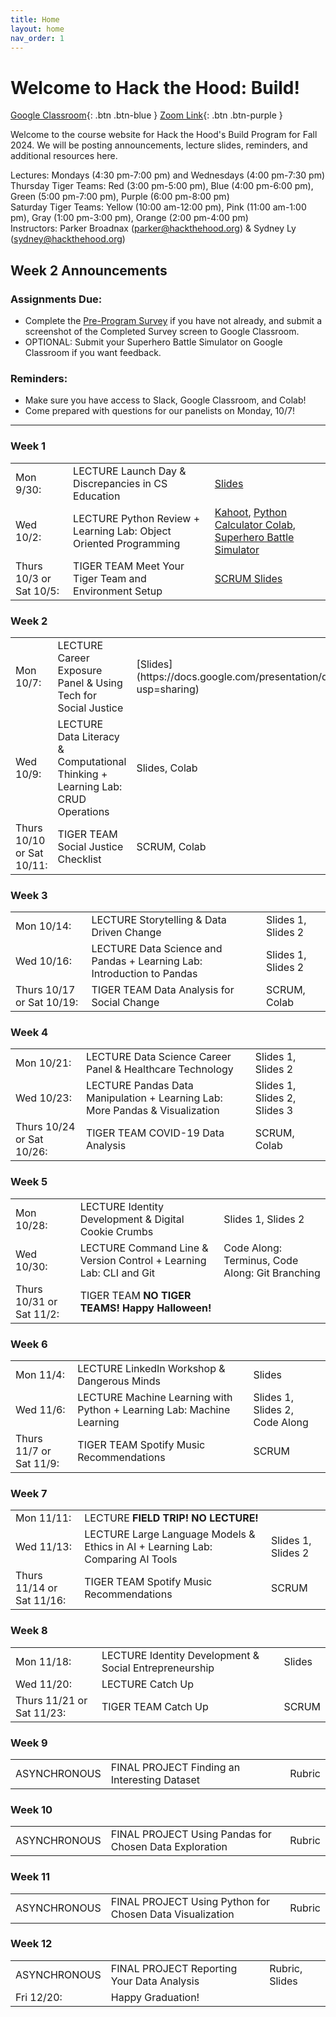 ```yaml
---
title: Home
layout: home
nav_order: 1
---
```


# Welcome to Hack the Hood: Build!
[Google Classroom](https://classroom.google.com/u/2/c/NjkxNTY0MzI4Njk0){: .btn .btn-blue }
[Zoom Link](https://us06web.zoom.us/j/3435754269){: .btn .btn-purple }

Welcome to the course website for Hack the Hood's Build Program for Fall 2024. We will be posting announcements, lecture slides, reminders, and additional resources here.

Lectures: Mondays (4:30 pm-7:00 pm) and Wednesdays (4:00 pm-7:30 pm)  
Thursday Tiger Teams: Red (3:00 pm-5:00 pm), Blue (4:00 pm-6:00 pm), Green (5:00 pm-7:00 pm), Purple (6:00 pm-8:00 pm)  
Saturday Tiger Teams: Yellow (10:00 am-12:00 pm), Pink (11:00 am-1:00 pm), Gray (1:00 pm-3:00 pm), Orange (2:00 pm-4:00 pm)  
Instructors: Parker Broadnax (<a href="mailto:example@example.com">parker@hackthehood.org</a>) & Sydney Ly (<a href="mailto:example@example.com">sydney@hackthehood.org</a>)  

## Week 2 Announcements
### Assignments Due:
- Complete the [Pre-Program Survey](https://corexmsp4sy8p6bphbs3.qualtrics.com/jfe/form/SV_0CkoiIPnGFA6FbE) if you have not already, and submit a screenshot of the Completed Survey screen to Google Classroom.
- OPTIONAL: Submit your Superhero Battle Simulator on Google Classroom if you want feedback.
### Reminders:
- Make sure you have access to Slack, Google Classroom, and Colab!
- Come prepared with questions for our panelists on Monday, 10/7!

---

### Week 1
<table>
  <tr>
    <td>Mon 9/30:</td>
    <td><span class="label label-green">LECTURE</span> Launch Day & Discrepancies in CS Education </td>
    <td><a href="https://docs.google.com/presentation/d/1tC73h3vBL_O77YNScw-DJ9GWeLTu_vPek1oEoD9TozI/edit?usp=sharing">Slides</a></td>
  </tr>
  <tr>
    <td>Wed 10/2:</td>
    <td><span class="label label-green">LECTURE</span> Python Review + Learning Lab: Object Oriented Programming </td>
    <td><a href="https://create.kahoot.it/share/review-of-python-basics/5922a08b-12b3-43a4-bc6d-8f935e4c8533">Kahoot</a>, <a href="https://colab.research.google.com/drive/1-5-siN7N1miA4ZwJ8-ohUWdmjB1q0U21?usp=sharing">Python Calculator Colab</a>, <a href="https://docs.google.com/document/d/1MUAdr1Pd2fJgUEqltH1rWrsJQ6S7RsqXwUid8lmOkiM/edit?usp=sharing">Superhero Battle Simulator</a></td>
  </tr>
  <tr>
    <td>Thurs 10/3 or Sat 10/5:</td>
    <td><span class="label label-yellow">TIGER TEAM</span> Meet Your Tiger Team and Environment Setup </td>
    <td><a href="https://docs.google.com/presentation/d/1h3sxUjlMPgJzFVTq6ipNlzjYnNJy76ktXSIHjVUThi8/edit">SCRUM Slides</a></td>
  </tr>
</table>

### Week 2
<table>
  <tr>
    <td>Mon 10/7:</td>
    <td><span class="label label-green">LECTURE</span> Career Exposure Panel & Using Tech for Social Justice </td>
    <td>[Slides](https://docs.google.com/presentation/d/11InC8XXw2JvWPFuQ22ZdbeE3ZFUNpB9EZLxt3AVGn3M/edit?usp=sharing)</td>
  </tr>
  <tr>
    <td>Wed 10/9:</td>
    <td><span class="label label-green">LECTURE</span> Data Literacy & Computational Thinking + Learning Lab: CRUD Operations </td>
    <td>Slides, Colab</td>
  </tr>
  <tr>
    <td>Thurs 10/10 or Sat 10/11:</td>
    <td><span class="label label-yellow">TIGER TEAM</span> Social Justice Checklist </td>
    <td>SCRUM, Colab</td>
  </tr>
</table>

### Week 3
<table>
  <tr>
    <td>Mon 10/14:</td>
    <td><span class="label label-green">LECTURE</span> Storytelling & Data Driven Change </td>
    <td>Slides 1, Slides 2</td>
  </tr>
  <tr>
    <td>Wed 10/16:</td>
    <td><span class="label label-green">LECTURE</span> Data Science and Pandas + Learning Lab: Introduction to Pandas </td>
    <td>Slides 1, Slides 2</td>
  </tr>
  <tr>
    <td>Thurs 10/17 or Sat 10/19:</td>
    <td><span class="label label-yellow">TIGER TEAM</span> Data Analysis for Social Change </td>
    <td>SCRUM, Colab</td>
  </tr>
</table>

### Week 4
<table>
  <tr>
    <td>Mon 10/21:</td>
    <td><span class="label label-green">LECTURE</span> Data Science Career Panel & Healthcare Technology </td>
    <td>Slides 1, Slides 2</td>
  </tr>
  <tr>
    <td>Wed 10/23:</td>
    <td><span class="label label-green">LECTURE</span> Pandas Data Manipulation + Learning Lab: More Pandas & Visualization </td>
    <td>Slides 1, Slides 2, Slides 3</td>
  </tr>
  <tr>
    <td>Thurs 10/24 or Sat 10/26:</td>
    <td><span class="label label-yellow">TIGER TEAM</span> COVID-19 Data Analysis </td>
    <td>SCRUM, Colab</td>
  </tr>
</table>

### Week 5
<table>
  <tr>
    <td>Mon 10/28:</td>
    <td><span class="label label-green">LECTURE</span> Identity Development & Digital Cookie Crumbs </td>
    <td>Slides 1, Slides 2</td>
  </tr>
  <tr>
    <td>Wed 10/30:</td>
    <td><span class="label label-green">LECTURE</span> Command Line & Version Control + Learning Lab: CLI and Git </td>
    <td>Code Along: Terminus, Code Along: Git Branching</td>
  </tr>
  <tr>
    <td>Thurs 10/31 or Sat 11/2:</td>
    <td><span class="label label-yellow">TIGER TEAM</span> <b>NO TIGER TEAMS! Happy Halloween!</b> </td>
    <td></td>
  </tr>
</table>

### Week 6
<table>
  <tr>
    <td>Mon 11/4:</td>
    <td><span class="label label-green">LECTURE</span> LinkedIn Workshop & Dangerous Minds </td>
    <td>Slides</td>
  </tr>
  <tr>
    <td>Wed 11/6:</td>
    <td><span class="label label-green">LECTURE</span> Machine Learning with Python + Learning Lab: Machine Learning </td>
    <td>Slides 1, Slides 2, Code Along</td>
  </tr>
  <tr>
    <td>Thurs 11/7 or Sat 11/9:</td>
    <td><span class="label label-yellow">TIGER TEAM</span> Spotify Music Recommendations </td>
    <td>SCRUM</td>
  </tr>
</table>

### Week 7
<table>
  <tr>
    <td>Mon 11/11:</td>
    <td><span class="label label-green">LECTURE</span> <b>FIELD TRIP! NO LECTURE!</b> </td>
    <td></td>
  </tr>
  <tr>
    <td>Wed 11/13:</td>
    <td><span class="label label-green">LECTURE</span> Large Language Models & Ethics in AI + Learning Lab: Comparing AI Tools </td>
    <td>Slides 1, Slides 2</td>
  </tr>
  <tr>
    <td>Thurs 11/14 or Sat 11/16:</td>
    <td><span class="label label-yellow">TIGER TEAM</span> Spotify Music Recommendations </td>
    <td>SCRUM</td>
  </tr>
</table>

### Week 8
<table>
  <tr>
    <td>Mon 11/18:</td>
    <td><span class="label label-green">LECTURE</span> Identity Development & Social Entrepreneurship </td>
    <td>Slides</td>
  </tr>
  <tr>
    <td>Wed 11/20:</td>
    <td><span class="label label-green">LECTURE</span> Catch Up </td>
    <td></td>
  </tr>
  <tr>
    <td>Thurs 11/21 or Sat 11/23:</td>
    <td><span class="label label-yellow">TIGER TEAM</span> Catch Up </td>
    <td>SCRUM</td>
  </tr>
</table>

### Week 9
<table>
  <tr>
    <td>ASYNCHRONOUS</td>
    <td><span class="label label-red">FINAL PROJECT</span> Finding an Interesting Dataset </td>
    <td>Rubric</td>
  </tr>
</table>

### Week 10
<table>
  <tr>
    <td>ASYNCHRONOUS</td>
    <td><span class="label label-red">FINAL PROJECT</span> Using Pandas for Chosen Data Exploration </td>
    <td>Rubric</td>
  </tr>
</table>

### Week 11
<table>
  <tr>
    <td>ASYNCHRONOUS</td>
    <td><span class="label label-red">FINAL PROJECT</span> Using Python for Chosen Data Visualization </td>
    <td>Rubric</td>
  </tr>
</table>

### Week 12
<table>
  <tr>
    <td>ASYNCHRONOUS</td>
    <td><span class="label label-red">FINAL PROJECT</span> Reporting Your Data Analysis </td>
    <td>Rubric, Slides</td>
  </tr>
  <tr>
    <td>Fri 12/20:</td>
    <td> Happy Graduation! </td>
    <td></td>
  </tr>
</table>
